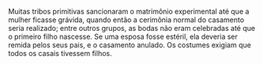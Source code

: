﻿Muitas tribos primitivas sancionaram o matrimônio experimental até que a mulher ficasse grávida, quando então a cerimônia normal do casamento seria realizado; entre outros grupos, as bodas não eram celebradas até que o primeiro filho nascesse. Se uma esposa fosse estéril, ela deveria ser remida pelos seus pais, e o casamento anulado. Os costumes exigiam que todos os casais tivessem filhos.